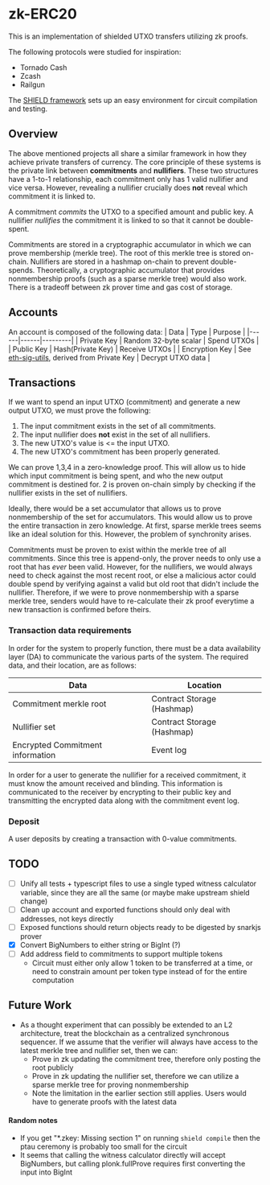 # zk-ERC20

This is an implementation of shielded UTXO transfers utilizing zk proofs.

The following protocols were studied for inspiration:

- Tornado Cash
- Zcash
- Railgun

The [SHIELD framework](https://github.com/xorddotcom/SHIELD) sets up an easy environment for circuit compilation and testing.

## Overview

The above mentioned projects all share a similar framework in how they achieve private transfers of currency. The core principle of these systems is the private link between **commitments** and **nullifiers**. These two structures have a 1-to-1 relationship, each commitment only has 1 valid nullifier and vice versa. However, revealing a nullifier crucially does **not** reveal which commitment it is linked to.

A commitment _commits_ the UTXO to a specified amount and public key.
A nullifier _nullifies_ the commitment it is linked to so that it cannot be double-spent.

Commitments are stored in a cryptographic accumulator in which we can prove membership (merkle tree). The root of this merkle tree is stored on-chain.
Nullifiers are stored in a hashmap on-chain to prevent double-spends. Theoretically, a cryptographic accumulator that provides nonmembership proofs (such as a sparse merkle tree) would also work. There is a tradeoff between zk prover time and gas cost of storage.

## Accounts

An account is composed of the following data:
| Data | Type | Purpose |
|------|------|---------|
| Private Key | Random 32-byte scalar | Spend UTXOs |
| Public Key | Hash(Private Key) | Receive UTXOs |
| Encryption Key | See [eth-sig-utils](https://github.com/MetaMask/eth-sig-util/blob/31c4539/src/encryption.ts#L239), derived from Private Key | Decrypt UTXO data |

## Transactions

If we want to spend an input UTXO (commitment) and generate a new output UTXO, we must prove the following:

1. The input commitment exists in the set of all commitments.
2. The input nullifier does **not** exist in the set of all nullifiers.
3. The new UTXO's value is <= the input UTXO.
4. The new UTXO's commitment has been properly generated.

We can prove 1,3,4 in a zero-knowledge proof. This will allow us to hide which input commitment is being spent, and who the new output commitment is destined for.
2 is proven on-chain simply by checking if the nullifier exists in the set of nullifiers.

Ideally, there would be a set accumulator that allows us to prove nonmembership of the set for accumulators. This would allow us to prove the entire transaction in zero knowledge. At first, sparse merkle trees seems like an ideal solution for this. However, the problem of synchronity arises.

Commitments must be proven to exist within the merkle tree of all commitments. Since this tree is append-only, the prover needs to only use a root that has _ever_ been valid. However, for the nullifiers, we would always need to check against the most recent root, or else a malicious actor could double spend by verifying against a valid but old root that didn't include the nullifier. Therefore, if we were to prove nonmembership with a sparse merkle tree, senders would have to re-calculate their zk proof everytime a new transaction is confirmed before theirs.

### Transaction data requirements

In order for the system to properly function, there must be a data availability layer (DA) to communicate the various parts of the system. The required data, and their location, are as follows:

| Data                             | Location                   |
| -------------------------------- | -------------------------- |
| Commitment merkle root           | Contract Storage (Hashmap) |
| Nullifier set                    | Contract Storage (Hashmap) |
| Encrypted Commitment information | Event log                  |

In order for a user to generate the nullifier for a received commitment, it must know the amount received and blinding. This information is communicated to the receiver by encrypting to their public key and transmitting the encrypted data along with the commitment event log.

### Deposit

A user deposits by creating a transaction with 0-value commitments.

## TODO

- [ ] Unify all tests + typescript files to use a single typed witness calculator variable, since they are all the same (or maybe make upstream shield change)
- [ ] Clean up account and exported functions should only deal with addresses, not keys directly
- [ ] Exposed functions should return objects ready to be digested by snarkjs prover
- [x] Convert BigNumbers to either string or BigInt (?)
- [ ] Add address field to commitments to support multiple tokens
  - Circuit must either only allow 1 token to be transferred at a time, or need to constrain amount per token type instead of for the entire computation

## Future Work

- As a thought experiment that can possibly be extended to an L2 architecture, treat the blockchain as a centralized synchronous sequencer. If we assume that the verifier will always have access to the latest merkle tree and nullifier set, then we can:
  - Prove in zk updating the commitment tree, therefore only posting the root publicly
  - Prove in zk updating the nullifier set, therefore we can utilize a sparse merkle tree for proving nonmembership
  - Note the limitation in the earlier section still applies. Users would have to generate proofs with the latest data

#### Random notes

- If you get "\*.zkey: Missing section 1" on running `shield compile` then the ptau ceremony is probably too small for the circuit
- It seems that calling the witness calculator directly will accept BigNumbers, but calling plonk.fullProve requires first converting the input into BigInt
